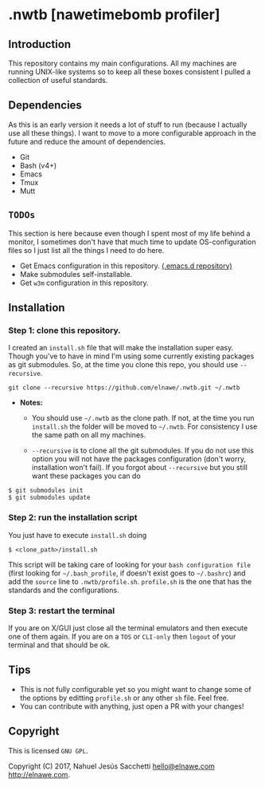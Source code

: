 # .nwtb [nawetimebomb profiler]

## Introduction

This repository contains my main configurations. All my machines are running UNIX-like
systems so to keep all these boxes consistent I pulled a collection of
useful standards.

## Dependencies

As this is an early version it needs a lot of stuff to run (because I actually
use all these things). I want to move to a more configurable approach in the
future and reduce the amount of dependencies.

- Git
- Bash (v4+)
- Emacs
- Tmux
- Mutt

## `TODOs`

This section is here because even though I spent most of my life behind a
monitor, I sometimes don't have that much time to update OS-configuration files
so I just list all the things I need to do here.

- Get Emacs configuration in this repository.
  [(.emacs.d repository)](https://github.com/elnawe/.emacs.d "Go to Emacs configuration repository: /elnawe/.emacs.d")
- Make submodules self-installable.
- Get `w3m` configuration in this repository.

## Installation

### Step 1: clone this repository.

I created an `install.sh` file that will make the installation super easy.
Though you've to have in mind I'm using some currently existing packages as git
submodules. So, at the time you clone this repo, you should use `--recursive`.

```
git clone --recursive https://github.com/elnawe/.nwtb.git ~/.nwtb
```

- **Notes:**

    - You should use `~/.nwtb` as the clone path. If not, at the time you run
`install.sh` the folder will be moved to `~/.nwtb`. For consistency I use the
same path on all my machines.

    - `--recursive` is to clone all the git submodules. If you do not use
this option you will not have the packages configuration (don't worry,
installation won't fail). If you forgot about `--recursive` but you still want
these packages you can do

```
$ git submodules init
$ git submodules update
```

### Step 2: run the installation script

You just have to execute `install.sh` doing

```
$ <clone_path>/install.sh
```

This script will be taking care of looking for your `bash configuration file`
(first looking for `~/.bash_profile`, if doesn't exist goes to `~/.bashrc`) and
add the `source` line to `.nwtb/profile.sh`. `profile.sh` is the one that has
the standards and the configurations.

### Step 3: restart the terminal

If you are on X/GUI just close all the terminal emulators and then execute one
of them again. If you are on a `TOS` or `CLI-only` then `logout` of your
terminal and that should be ok.

## Tips

- This is not fully configurable yet so you might want to change some of the
options by editting `profile.sh` or any other `sh` file. Feel free.
- You can contribute with anything, just open a PR with your changes!

## Copyright

This is licensed `GNU GPL`.

Copyright (C) 2017, Nahuel Jesús Sacchetti hello@elnawe.com http://elnawe.com.
